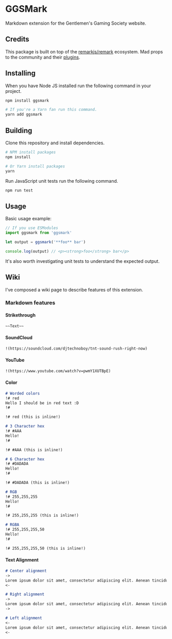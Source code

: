 # GGSMark

Markdown extension for the Gentlemen's Gaming Society website.

## Credits

This package is built on top of the [remarkjs/remark](https://github.com/remarkjs/remark) ecosystem. Mad props to the community and their [plugins](https://github.com/remarkjs/remark/blob/HEAD/doc/plugins.md#list-of-plugins).

## Installing

When you have Node JS installed run the following command in your project.

```bash
npm install ggsmark

# If you're a Yarn fan run this command.
yarn add ggsmark
```

## Building

Clone this repository and install dependencies.

```bash
# NPM install packages
npm install

# Or Yarn install packages
yarn
```

Run JavaScript unit tests run the following command.

```bash
npm run test
```

## Usage

Basic usage example:

```js
// If you use ESModules
import ggsmark from 'ggsmark'

let output = ggsmark('**foo** bar')

console.log(output) // <p><strong>foo</strong> bar</p>
```

It's also worth investigating unit tests to understand the expected output.

## Wiki

I've composed a wiki page to describe features of this extension.

### Markdown features

#### Strikethrough
```markdown
~~Text~~
```

<!-- #### Spoiler
```
||secret suprise||
``` -->

#### SoundCloud

```markdown
!(https://soundcloud.com/djtechnoboy/tnt-sound-rush-right-now)
```

#### YouTube

```markdown
!(https://www.youtube.com/watch?v=pwmY1XUTBpE)
```

#### Color

```markdown
# Worded colors
!# red
Hello I should be in red text :D
!#

!# red (this is inline!)

# 3 Character hex
!# #AAA
Hello!
!#

!# #AAA (this is inline!)

# 6 Character hex
!# #DADADA
Hello!
!#

!# #DADADA (this is inline!)

# RGB
!# 255,255,255
Hello!
!#

!# 255,255,255 (this is inline!)

# RGBA
!# 255,255,255,50
Hello!
!#

!# 255,255,255,50 (this is inline!)
```

#### Text Alignment

```markdown
# Center alignment
->
Lorem ipsum dolor sit amet, consectetur adipiscing elit. Aenean tincidunt urna maximus sem congue, viverra ultrices purus porta. Aenean at porta mi. Donec ut felis consectetur, rutrum mauris non, sagittis ipsum. Quisque sit amet fringilla lorem. Curabitur euismod imperdiet nunc, et vehicula lorem scelerisque et. Fusce rutrum id lectus in pellentesque. Donec vel cursus dolor. Ut placerat justo nunc, a imperdiet libero posuere non. Nullam dolor ligula, efficitur a accumsan non, viverra quis lorem. Mauris at auctor ligula.
<-

# Right alignment
->
Lorem ipsum dolor sit amet, consectetur adipiscing elit. Aenean tincidunt urna maximus sem congue, viverra ultrices purus porta. Aenean at porta mi. Donec ut felis consectetur, rutrum mauris non, sagittis ipsum. Quisque sit amet fringilla lorem. Curabitur euismod imperdiet nunc, et vehicula lorem scelerisque et. Fusce rutrum id lectus in pellentesque. Donec vel cursus dolor. Ut placerat justo nunc, a imperdiet libero posuere non. Nullam dolor ligula, efficitur a accumsan non, viverra quis lorem. Mauris at auctor ligula.
->

# Left alignment
<-
Lorem ipsum dolor sit amet, consectetur adipiscing elit. Aenean tincidunt urna maximus sem congue, viverra ultrices purus porta. Aenean at porta mi. Donec ut felis consectetur, rutrum mauris non, sagittis ipsum. Quisque sit amet fringilla lorem. Curabitur euismod imperdiet nunc, et vehicula lorem scelerisque et. Fusce rutrum id lectus in pellentesque. Donec vel cursus dolor. Ut placerat justo nunc, a imperdiet libero posuere non. Nullam dolor ligula, efficitur a accumsan non, viverra quis lorem. Mauris at auctor ligula.
<-
```

